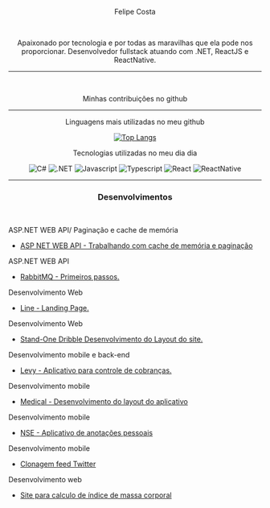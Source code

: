 <p align="center">Felipe Costa </p>
<br>
<p align="center">Apaixonado por tecnologia e por todas as maravilhas que ela pode nos proporcionar. Desenvolvedor fullstack atuando com .NET, ReactJS e ReactNative.

<hr>
<br>

<div align="center">
<p>Minhas contribuições no github
<br>

</div>
<hr>

<div align="center">
<p>Linguagens mais utilizadas no meu github</p>

[![Top Langs](https://github-readme-stats.vercel.app/api/top-langs/?username=felipegith)](https://github.com/anuraghazra/github-readme-stats)

</div>

<div align="center">

<p>Tecnologias utilizadas no meu dia dia</p>

![C#](https://img.shields.io/badge/C%23-239120?style=for-the-badge&logo=c-sharp&logoColor=white)
![.NET](https://img.shields.io/badge/.NET-5C2D91?style=for-the-badge&logo=.net&logoColor=white)
![Javascript](https://img.shields.io/badge/JavaScript-F7DF1E?style=for-the-badge&logo=javascript&logoColor=black)
![Typescript](https://img.shields.io/badge/TypeScript-007ACC?style=for-the-badge&logo=typescript&logoColor=white)
![React](https://img.shields.io/badge/React-20232A?style=for-the-badge&logo=react&logoColor=61DAFB)
![ReactNative](https://img.shields.io/badge/React_Native-20232A?style=for-the-badge&logo=react&logoColor=61DAFB)

</div>
<hr>

<h3 align="center"><strong>Desenvolvimentos </strong></h3>

<br>

<p> ASP.NET WEB API/ Paginação e cache de memória </p>

- [ASP NET WEB API - Trabalhando com cache de memória e paginação ](https://github.com/felipegith/Pagina-o-e-cache-de-memoria-ASP-NET-WEB-API)

<p> ASP.NET WEB API </p>

- [RabbitMQ - Primeiros passos.](https://github.com/felipegith/RabbitMQ-)
 
<p> Desenvolvimento Web </p>

- [Line - Landing Page.](https://github.com/felipegith/Project-Landing)

<p> Desenvolvimento Web </p>

- [Stand-One Dribble Desenvolvimento do Layout do site.](https://github.com/felipegith/Stand---Dribble)

<p>Desenvolvimento mobile e back-end</p>

- [Levy - Aplicativo para controle de cobranças. ](https://github.com/felipegith/Levy)

<p>Desenvolvimento mobile </p>

- [Medical - Desenvolvimento do layout do aplicativo](https://github.com/felipegith/appMedical)

<p>Desenvolvimento mobile </p>

- [NSE - Aplicativo de anotações pessoais](https://github.com/felipegith/NSE-Aplicativo)

<p>Desenvolvimento mobile </p>

- [Clonagem feed Twitter](https://github.com/felipegith/Reac-Native-UI-Twitter)

<p>Desenvolvimento web </p>

- [Site para calculo de índice de massa corporal ](https://github.com/felipegith/-ndice-de-massa-corporal)
